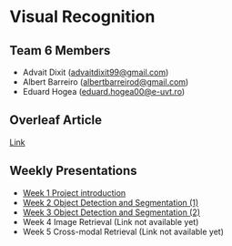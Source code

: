 # **Visual Recognition**

## Team 6 Members

- Advait Dixit (advaitdixit99@gmail.com)
- Albert Barreiro (albertbarreirod@gmail.com)
- Eduard Hogea (eduard.hogea00@e-uvt.ro)

## Overleaf Article

[Link](https://www.overleaf.com/read/rkrcnxhkpkxh)

## Weekly Presentations

- [Week 1 Project introduction](https://docs.google.com/presentation/d/1S9_8x5Vc7RlXTraeNL5-cWn-vbvcuax4l4FJzjlnD2A/edit?usp=sharing)
- [Week 2 Object Detection and Segmentation (1)](https://docs.google.com/presentation/d/1idtVhUsOu2SaltNqpG7FlljD8OkY9RHVoRhKUEpnCmU/edit?usp=sharing)
- [Week 3 Object Detection and Segmentation (2)](https://docs.google.com/presentation/d/1y36a24HT6kIYqdB8TMCrW6bey0_YXhJKNTChUqBoEJ8/edit?usp=sharing)
- Week 4 Image Retrieval (Link not available yet)
- Week 5 Cross-modal Retrieval (Link not available yet)


